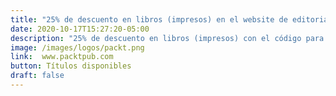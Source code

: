 ```yaml
---
title: "25% de descuento en libros (impresos) en el website de editorial Packt"
date: 2020-10-17T15:27:20-05:00
description: "25% de descuento en libros (impresos) con el código para Packt website: 25OPENSOURCE"
image: /images/logos/packt.png
link:  www.packtpub.com 
button: Títulos disponibles
draft: false
---
```


